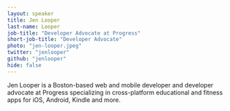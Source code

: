 ```yaml
---
layout: speaker
title: Jen Looper
last-name: Looper
job-title: "Developer Advocate at Progress"
short-job-title: "Developer Advocate"
photo: "jen-looper.jpeg"
twitter: "jenlooper"
github: "jenlooper"
hide: false
---
```


Jen Looper is a Boston-based web and mobile developer and developer advocate at Progress specializing in cross-platform educational and fitness apps for iOS, Android, Kindle and more.